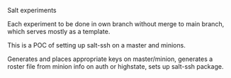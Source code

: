 Salt experiments


Each experiment to be done in own branch without merge to main branch, which serves mostly as a template.

This is a POC of setting up salt-ssh on a master and minions. 

Generates and places appropriate keys on master/minion, generates a roster file from minion info on auth or highstate, sets up salt-ssh package. 
